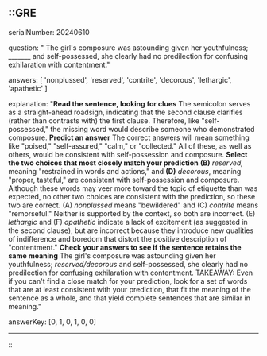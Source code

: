::GRE
---

serialNumber: 20240610

question: " The girl's composure was astounding given her youthfulness; _______ and self-possessed, she clearly had no predilection for confusing exhilaration with contentment."

answers: [
  'nonplussed',
  'reserved',
  'contrite',
  'decorous',
  'lethargic',
  'apathetic'
]

explanation: "<strong>Read the sentence, looking for clues</strong> The semicolon serves as a straight-ahead roadsign, indicating that the second clause clarifies (rather than contrasts with) the first clause. Therefore, like \"self-possessed,\" the missing word would describe someone who demonstrated composure. <strong>Predict an answer</strong> The correct answers will mean something like \"poised,\" \"self-assured,\" \"calm,\" or \"collected.\" All of these, as well as others, would be consistent with self-possession and composure. <strong>Select the two choices that most closely match your prediction</strong> <strong>(B)</strong> <i>reserved, </i>meaning \"restrained in words and actions,\" and <strong>(D)</strong> <i>decorous</i>, meaning \"proper, tasteful,\" are consistent with self-possession and composure. Although these words may veer more toward the topic of etiquette than was expected, no other two choices are consistent with the prediction, so these two are correct. (A) <i>nonplussed</i> means \"bewildered\" and (C) <i>contrite</i> means \"remorseful.\" Neither is supported by the context, so both are incorrect. (E) <i>lethargic</i> and (F) <i>apathetic</i> indicate a lack of excitement (as suggested in the second clause), but are incorrect because they introduce new qualities of indifference and boredom that distort the positive description of \"contentment.\" <strong>Check your answers to see if the sentence retains the same meaning</strong> The girl's composure was astounding given her youthfulness; <i>reserved/decorous</i> and self-possessed, she clearly had no predilection for confusing exhilaration with contentment. TAKEAWAY: Even if you can't find a close match for your prediction, look for a set of words that are at least consistent with your prediction, that fit the meaning of the sentence as a whole, and that yield complete sentences that are similar in meaning."

answerKey: [0, 1, 0, 1, 0, 0]

---
::